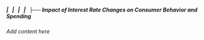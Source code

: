 ##### |   |   |   |   ├── Impact of Interest Rate Changes on Consumer Behavior and Spending

*Add content here*